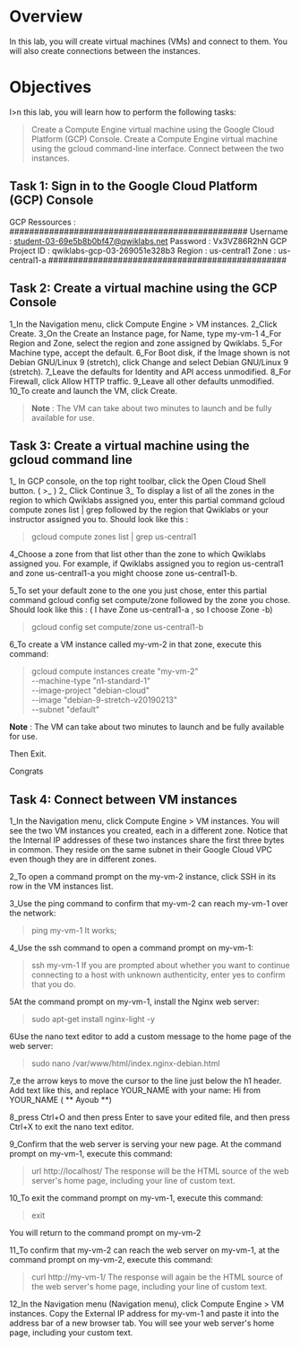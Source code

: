 # Overview
In this lab, you will create virtual machines (VMs) and connect to them. You will also create connections between the instances.

# Objectives
I>n this lab, you will learn how to perform the following tasks:

> Create a Compute Engine virtual machine using the Google Cloud Platform (GCP) Console.
> Create a Compute Engine virtual machine using the gcloud command-line interface.
> Connect between the two instances.

## Task 1: Sign in to the Google Cloud Platform (GCP) Console

GCP Ressources : 
################################################
Username : student-03-69e5b8b0bf47@qwiklabs.net
Password : Vx3VZ86R2hN
GCP Project ID : qwiklabs-gcp-03-269051e328b3
Region : us-central1
Zone : us-central1-a
################################################


## Task 2: Create a virtual machine using the GCP Console

1_In the Navigation menu, click Compute Engine > VM instances.
2_Click Create.
3_On the Create an Instance page, for Name, type my-vm-1
4_For Region and Zone, select the region and zone assigned by Qwiklabs.
5_For Machine type, accept the default.
6_For Boot disk, if the Image shown is not Debian GNU/Linux 9 (stretch), click Change and select Debian GNU/Linux 9 (stretch).
7_Leave the defaults for Identity and API access unmodified.
8_For Firewall, click Allow HTTP traffic.
9_Leave all other defaults unmodified.
10_To create and launch the VM, click Create.

> **Note** : The VM can take about two minutes to launch and be fully available for use.

## Task 3: Create a virtual machine using the gcloud command line

1_ In GCP console, on the top right toolbar, click the Open Cloud Shell button.  ( >_ ) 
2_ Click Continue
3_ To display a list of all the zones in the region to which Qwiklabs assigned you, 
enter this partial command gcloud compute zones list | grep followed by the region that Qwiklabs or your instructor assigned you to.
Should look like this : 
> gcloud compute zones list | grep us-central1


4_Choose a zone from that list other than the zone to which Qwiklabs assigned you. 
For example, if Qwiklabs assigned you to region us-central1 and zone us-central1-a you might choose zone us-central1-b.

5_To set your default zone to the one you just chose, enter this partial command gcloud config set compute/zone followed by the zone you chose.
Should look like this :  ( I have Zone us-central1-a , so I choose Zone -b)
> gcloud config set compute/zone us-central1-b

6_To create a VM instance called my-vm-2 in that zone, execute this command:
> gcloud compute instances create "my-vm-2" \
--machine-type "n1-standard-1" \
--image-project "debian-cloud" \
--image "debian-9-stretch-v20190213" \
--subnet "default"

**Note** : The VM can take about two minutes to launch and be fully available for use.

Then Exit.

Congrats


## Task 4: Connect between VM instances

1_In the Navigation menu, click Compute Engine > VM instances.
You will see the two VM instances you created, each in a different zone.
Notice that the Internal IP addresses of these two instances share the first three bytes in common. 
They reside on the same subnet in their Google Cloud VPC even though they are in different zones.

2_To open a command prompt on the my-vm-2 instance, click SSH in its row in the VM instances list.

3_Use the ping command to confirm that my-vm-2 can reach my-vm-1 over the network:
> ping my-vm-1
It works;

4_Use the ssh command to open a command prompt on my-vm-1:

> ssh my-vm-1
If you are prompted about whether you want to continue connecting to a host with unknown authenticity, enter yes to confirm that you do.

5At the command prompt on my-vm-1, install the Nginx web server:
> sudo apt-get install nginx-light -y

6Use the nano text editor to add a custom message to the home page of the web server:
> sudo nano /var/www/html/index.nginx-debian.html

7_e the arrow keys to move the cursor to the line just below the h1 header. Add text like this, and replace YOUR_NAME with your name:
Hi from YOUR_NAME  ( ** Ayoub **)

8_press Ctrl+O and then press Enter to save your edited file, and then press Ctrl+X to exit the nano text editor.

9_Confirm that the web server is serving your new page. At the command prompt on my-vm-1, execute this command:
> url http://localhost/
The response will be the HTML source of the web server's home page, including your line of custom text.

10_To exit the command prompt on my-vm-1, execute this command:
> exit

You will return to the command prompt on my-vm-2

11_To confirm that my-vm-2 can reach the web server on my-vm-1, at the command prompt on my-vm-2, execute this command:
> curl http://my-vm-1/
The response will again be the HTML source of the web server's home page, including your line of custom text.

12_In the Navigation menu (Navigation menu), click Compute Engine > VM instances.
Copy the External IP address for my-vm-1 and paste it into the address bar of a new browser tab. 
You will see your web server's home page, including your custom text.


[](imgs/ping_mv2_to_mv1.PNG)
[](imgs/install_nginx.PNG)
[](imgs/curl_mv1&mv2.PNG)
[](imgs/NginxPage.PNG)
[](imgs/lab_GCPFundamentalsGettingStartedwithComputeEngine.PNG)










